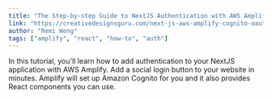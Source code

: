 ```yaml
---
title: "The Step-by-step Guide to NextJS Authentication with AWS Amplify (React)"
link: "https://creativedesignsguru.com/next-js-aws-amplify-cognito-oauth/"
author: "Remi Weng"
tags: ["amplify", "react", "how-to", "auth"]
---
```


In this tutorial, you'll learn how to add authentication to your NextJS application with AWS Amplify. Add a social login button to your website in minutes. Amplify will set up Amazon Cognito for you and it also provides React components you can use.
